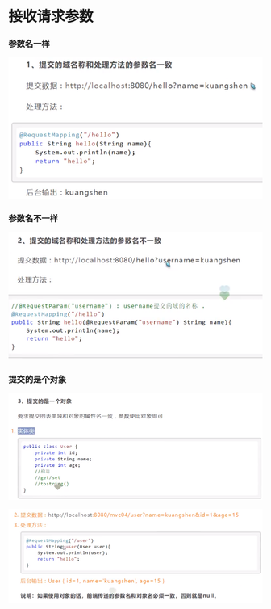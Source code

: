 # 接收请求参数

### 参数名一样

![](../.gitbook/assets/image%20%28157%29.png)

### 参数名不一样

![](../.gitbook/assets/image%20%28153%29.png)

### 提交的是个对象

![](../.gitbook/assets/image%20%28127%29.png)

![](../.gitbook/assets/image%20%28132%29.png)

